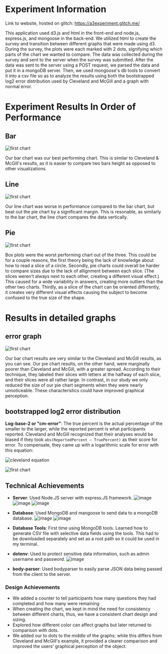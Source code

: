 Experiment Information
===

Link to website, hosted on glitch: https://a3experiment.glitch.me/

This application used d3.js and html in the front-end and node.js, express.js, and mongoose in the back-end. We utilized html to create the survey and transition between different graphs that were made using d3. During the survey, the plots were each marked with 2 dots, signifying which parts of the chart we wanted to compare. The data was collected during the survey and sent to the server when the survey was submitted. After the data was sent to the server using a POST request, we parsed the data and put it in a mongoDB server. Then, we used mongoose's db tools to convert it into a csv file so as to analyze the results using both the bootstrapped log2 error distribution used by Cleveland and McGill and a graph with normal error. 

Experiment Results In Order of Performance
===

Bar
---
![first chart](./bar2.png)

Our bar chart was our best performing chart. This is similar to Cleveland & McGill's results, as it is easier to compare two bars height as opposed to other visualizations.

Line
---
![first chart](./line2.png)

Our line chart was worse in performance compared to the bar chart, but beat out the pie chart by a significant margin. This is resonable, as similarly to the bar chart, the line chart compares the data vertically. 

Pie
---
![first chart](./pie2.png)

Box plots were the worst performing chart out of the three. This could be for a couple reasons, the first theory being the lack of knowledge about how to read a slice of a circle.  Secondly, pie charts could overall be harder to compare sizes due to the lack of allignment between each slice. (The slices weren't always next to each other, creating a different visual effect.) This caused for a wide variability in answers, creating more outliers than the other two charts. Thirdly, as a slice of the chart can be oriented differently, it creates very different visual effects causing the subject to become confused to the true size of the shape. 

Results in detailed graphs
===

error graph
---
![first chart](./errorgraph.png)

Our bar chart results are very similar to the Cleveland and McGill results, as you can see. Our pie chart results, on the other hand, were marginally poorer than Cleveland and McGill, with a greater spread. According to their technique, they labeled their slices with letters at the halfway of each slice, and their slices were all rather large. In contrast, in our study we only reduced the size of our pie chart segments when they were nearly unnoticeable. These characteristics could have improved graphical perception.

bootstrapped log2 error distribution
---

__Log-base-2 or "cm-error"__: The true percent is the actual percentage of the smaller to the larger, while the reported percent is what participants reported. 
Cleveland and McGill recognized that their analyses would be biased if they took `abs(ReportedPercent – TruePercent)` as their score for error. 
To compensate, they came up with a logarithmic scale for error with this equation:

![cleveland equation](img/cleveland-equation.png)

![first chart](./bootstrappedlog2errordistribution.png)

## Technical Achievements
- **Server**: Used Node.JS server with express.JS framework.
![image](https://user-images.githubusercontent.com/73619173/157150750-cd4a0555-4b80-4170-9c5f-77688a41cbf7.png)
![image](https://user-images.githubusercontent.com/73619173/157148820-788b5521-9d7c-4b8e-bcc7-b427c1b44618.png)
![image](https://user-images.githubusercontent.com/73619173/157148850-f1acfac2-9a38-493a-adcc-eba49df1054b.png)

- **Database**: Used MongoDB and mangoose to send data to a mongoDB database.
![image](https://user-images.githubusercontent.com/73619173/157149150-aeb8f4de-3136-4e70-a092-92c6e3199d3c.png)
![image](https://user-images.githubusercontent.com/73619173/157150498-909b116d-e2e8-4cad-9f0e-8fff2a73d405.png)

- **Database Tools**: First time using MongoDB tools. Learned how to generate CSV file with selective data fields using the tools. This had to be downloaded separately and set as a root path so it could be used in my terminal.

- **dotenv**: Used to protect sensitive data information, such as admin username and password.
![image](https://user-images.githubusercontent.com/73619173/157149665-94c4d5c1-50b9-4c3c-bbce-85f93bbd08d4.png)

- **body-parser**: Used bodyparser to easily parse JSON data being passed from the client to the server.

### Design Achievements
- We added a counter to tell participants how many questions they had completed and how many were remaining
- When creating the chart, we kept in mind the need for consistency between different charts, thus, we have a consistent chart design and sizing.
- Explored how different color can affect graphs but later returned to comparison with dots. 
- We added our to dots to the middle of the graphs; while this differs from Cleveland and McGill's example, it provided a clearer comparison and improved the users' graphical perception of the object. 
